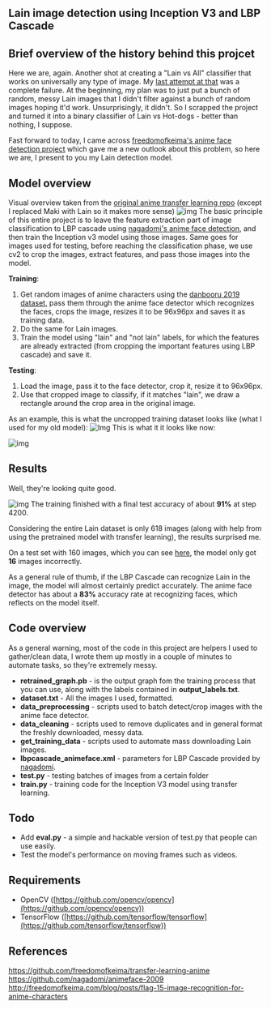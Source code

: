 
## Lain image detection using Inception V3 and LBP Cascade

Brief overview of the history behind this projcet
------------
Here we are, again. Another shot at creating a "Lain vs All" classifier that works on universally any type of image. My [last attempt at that](https://github.com/d9x33/lain-vs-hotdog) was a complete failure. At the beginning, my plan was to just put a bunch of random, messy Lain images that I didn't filter against a bunch of random images hoping it'd work. Unsurprisingly, it didn't. So I scrapped the project and turned it into a binary classifier of Lain vs Hot-dogs - better than nothing, I suppose.

Fast forward to today, I came across [freedomofkeima's anime face detection project](https://github.com/freedomofkeima/transfer-learning-anime) which gave me a new outlook about this problem, so here we are, I present to you my Lain detection model.

Model overview
-----------

Visual overview taken from the [original anime transfer learning repo](https://github.com/freedomofkeima/transfer-learning-anime) (except I replaced Maki with Lain so it makes more sense)
![img](https://i.imgur.com/x2VpXcA.png)
The basic principle of this entire project is to leave the feature extraction part of image classification to LBP cascade using [nagadomi's anime face detection](https://github.com/nagadomi/lbpcascade_animeface), and then train the Inception v3 model using those images. Same goes for images used for testing, before reaching the classification phase, we use cv2 to crop the images, extract features, and pass those images into the model.

**Training**:
1. Get random images of anime characters using the [danbooru 2019 dataset](https://www.gwern.net/Danbooru2019), pass them through the anime face detector which recognizes the faces, crops the image, resizes it to be 96x96px and saves it as training data.
2. Do the same for Lain images.
3. Train the model using "lain" and "not lain" labels, for which the features are already extracted (from cropping the important features using LBP cascade) and save it.

**Testing**:
1. Load the image, pass it to the face detector, crop it, resize it to 96x96px.
2. Use that cropped image to classify, if it matches "lain", we draw a rectangle around the crop area in the original image. 

As an example, this is what the uncropped training dataset looks like (what I used for my old model):
![Img](https://i.imgur.com/SVY2mvL.jpg)
This is what it it looks like now:

![img](https://i.imgur.com/g4dZDMG.jpg)

Results
-----------
Well, they're looking quite good.

![img](https://i.imgur.com/b2KMqVL.png)
The training finished with a final test accuracy of about **91%** at step 4200.

Considering the entire Lain dataset is only 618 images (along with help from using the pretrained model with transfer learning), the results surprised me.

On a test set with 160 images, which you can see [here](https://mega.nz/folder/0cdA3I4D#q7evL4yDlko5aaQQOMI6wA), the model only got **16** images incorrectly.

As a general rule of thumb, if the LBP Cascade can recognize Lain in the image, the model will almost certainly predict accurately. The anime face detector has about a **83%** accuracy rate at recognizing faces, which reflects on the model itself.

Code overview
-----------
As a general warning, most of the code in this project are helpers I used to gather/clean data, I wrote them up mostly in a couple of minutes to automate tasks, so they're extremely messy.

- **retrained_graph.pb** - is the output graph fom the training process that you can use, along with the labels contained in **output_labels.txt**.
- **dataset.txt** - All the images I used, formatted.
- **data_preprocessing** - scripts used to batch detect/crop images with the anime face detector.
- **data_cleaning** - scripts used to remove duplicates and in general format the freshly downloaded, messy data.
- **get_training_data** - scripts used to automate mass downloading Lain images.
- **lbpcascade_animeface.xml** - parameters for LBP Cascade provided by [nagadomi](https://github.com/nagadomi/lbpcascade_animeface).
- **test.py** - testing batches of images from a certain folder
- **train.py** - training code for the Inception V3 model using transfer learning.

Todo
-----------
- Add **eval.py** - a simple and hackable version of test.py that people can use easily.
- Test the model's performance on moving frames such as videos.

Requirements
-----------
-   OpenCV ([https://github.com/opencv/opencv](https://github.com/opencv/opencv))
-   TensorFlow ([https://github.com/tensorflow/tensorflow](https://github.com/tensorflow/tensorflow))

References
-----------
https://github.com/freedomofkeima/transfer-learning-anime
https://github.com/nagadomi/animeface-2009
http://freedomofkeima.com/blog/posts/flag-15-image-recognition-for-anime-characters
